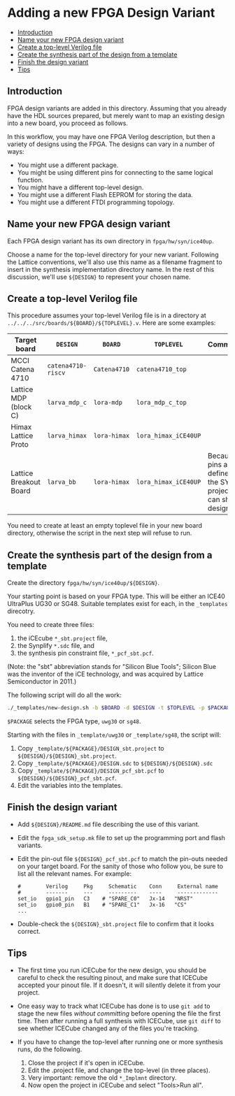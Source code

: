 # Adding a new FPGA Design Variant

<!-- TOC depthFrom:2 updateOnSave:true -->

- [Introduction](#introduction)
- [Name your new FPGA design variant](#name-your-new-fpga-design-variant)
- [Create a top-level Verilog file](#create-a-top-level-verilog-file)
- [Create the synthesis part of the design from a template](#create-the-synthesis-part-of-the-design-from-a-template)
- [Finish the design variant](#finish-the-design-variant)
- [Tips](#tips)

<!-- /TOC -->

## Introduction

FPGA design variants are added in this directory. Assuming that you already have the HDL sources prepared, but merely want to map an existing design into a new board, you proceed as follows.

In this workflow, you may have one FPGA Verilog description, but then a variety of designs using the FPGA. The designs can vary in a number of ways:

- You might use a different package.
- You might be using different pins for connecting to the same logical function.
- You might have a different top-level design.
- You might use a different Flash EEPROM for storing the data.
- You might use a different FTDI programming topology.

## Name your new FPGA design variant

Each FPGA design variant has its own directory in `fpga/hw/syn/ice40up`.

Choose a name for the top-level directory for your new variant. Following the Lattice conventions, we'll also use this name as a filename fragment to insert in the synthesis implementation directory name.  In the rest of this discussion, we'll use `${DESIGN}` to represent your chosen name.

## Create a top-level Verilog file

This procedure assumes your top-level Verilog file is in a directory at `../../../src/boards/${BOARD}/${TOPLEVEL}.v`. Here are some examples:

Target board          | `DESIGN`           | `BOARD`      | `TOPLEVEL`       | Comments
----------------------|--------------------|--------------|------------------|----------
MCCI Catena 4710      | `catena4710-riscv` | `Catena4710` | `catena4710_top` |
Lattice MDP (block C) | `larva_mdp_c`      | `lora-mdp`   | `lora_mdp_c_top` |
Himax Lattice Proto   | `larva_himax`      | `lora-himax` | `lora_himax_iCE40UP` |
Lattice Breakout Board| `larva_bb`         | `lora-himax` | `lora_himax_iCE40UP` | Because pins are defined in the SYN project, we can share design.

You need to create at least an empty toplevel file in your new board directory, otherwise the script in the next step will refuse to run.

## Create the synthesis part of the design from a template

Create the directory `fpga/hw/syn/ice40up/${DESIGN}`.

Your starting point is based on your FPGA type. This will be either an ICE40 UltraPlus UG30 or SG48. Suitable templates exist for each, in the `_templates` direcotry.

You need to create three files:

1. the iCEcube `*_sbt.project` file,
2. the Synplify `*.sdc` file, and
3. the synthesis pin constraint file, `*_pcf_sbt.pcf`.

(Note: the "sbt" abbreviation stands for "Silicon Blue Tools"; Silicon Blue was the inventor of the iCE technology, and was acquired by Lattice Semiconductor in 2011.)

The following script will do all the work:

```bash
./_templates/new-design.sh -b $BOARD -d $DESIGN -t $TOPLEVEL -p $PACKAGE
```

`$PACKAGE` selects the FPGA type, `uwg30` or `sg48`.

Starting with the files in `_template/uwg30` or `_template/sg48`, the script will:

1. Copy `_template/${PACKAGE}/DESIGN_sbt.project` to `${DESIGN}/${DESIGN}_sbt.project`.
2. Copy `_template/${PACKAGE}/DESIGN.sdc` to `${DESIGN}/${DESIGN}.sdc`
3. Copy `_template/${PACKAGE}/DESIGN_pcf_sbt.pcf` to `${DESIGN}/${DESIGN}_pcf_sbt.pcf`.
4. Edit the variables into the templates.

## Finish the design variant

- Add `${DESIGN}/README.md` file describing the use of this variant.

- Edit the `fpga_sdk_setup.mk` file to set up the programming port and flash variants.

- Edit the pin-out file `${DESIGN}_pcf_sbt.pcf` to match the pin-outs needed on your target board. For the sanity of those who follow you, be sure to list all the relevant names. For example:

    ```pcf
    #        Verilog     Pkg     Schematic    Conn     External name
    #        -------     ---     ---------    ----     -------------
    set_io   gpio1_pin   C3    # "SPARE_C0"   Jx-14   "NRST"
    set_io   gpio0_pin   B1    # "SPARE_C1"   Jx-16   "CS"
    ...
    ```

- Double-check the `${DESIGN}_sbt.project` file to confirm that it looks correct.

## Tips

- The first time you run iCECube for the new design, you should be careful to check the resulting pinout, and make sure that ICECube accepted your pinout file. If it doesn't, it will silently delete it from your project.

- One easy way to track what ICECube has done is to use `git add` to stage the new files _without committing_ before opening the file the first time. Then after running a full synthesis with ICECube, use `git diff` to see whether ICECube changed any of the files you're tracking.

- If you have to change the top-level after running one or more synthesis runs, do the following.

   1. Close the project if it's open in iCECube.
   2. Edit the .project file, and change the top-level (in three places).
   3. Very important: remove the old `*_Implmnt` directory.
   4. Now open the project in iCECube and select "Tools>Run all".
